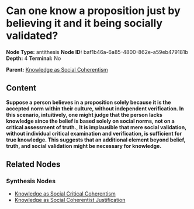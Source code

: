 # Can one know a proposition just by believing it and it being socially validated?

**Node Type:** antithesis
**Node ID:** baf1b46a-6a85-4800-862e-a59eb479181b
**Depth:** 4
**Terminal:** No

**Parent:** [Knowledge as Social Coherentism](knowledge-as-social-coherentism-synthesis-73cc443c-702f-411b-9dec-0277ef748125.md)

## Content

**Suppose a person believes in a proposition solely because it is the accepted norm within their culture, without independent verification. In this scenario, intuitively, one might judge that the person lacks knowledge since the belief is based solely on social norms, not on a critical assessment of truth.**, **It is implausible that mere social validation, without individual critical examination and verification, is sufficient for true knowledge. This suggests that an additional element beyond belief, truth, and social validation might be necessary for knowledge.**

## Related Nodes

### Synthesis Nodes

- [Knowledge as Social Critical Coherentism](knowledge-as-social-critical-coherentism-synthesis-b4b4dc6a-6583-428f-8c6c-7e3002420f2b.md)
- [Knowledge as Social Coherentist Justification](knowledge-as-social-coherentist-justification-synthesis-28c1fa03-88bc-4435-881e-da73c9411b58.md)
